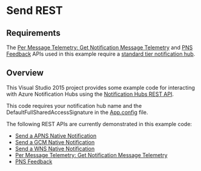 # Send REST

## Requirements

The [Per Message Telemetry: Get Notification Message Telemetry](https://msdn.microsoft.com/library/azure/mt608135.aspx) and [PNS Feedback](https://msdn.microsoft.com/library/azure/mt705560.aspx) APIs used in this example require a [standard tier notification hub](https://azure.microsoft.com/pricing/details/notification-hubs/).

## Overview


This Visual Studio 2015 project provides some example code for interacting with Azure Notification Hubs using the [Notification Hubs REST API](https://msdn.microsoft.com/en-us/library/azure/dn223264.aspx).

This code requires your notification hub name and the DefaultFullSharedAccessSignature in the [App.config](https://github.com/Azure/azure-notificationhubs-samples/blob/master/dotnet/SendRestExample/SendRestExample/App.config) file.

The following REST APIs are currently demonstrated in this example code:

- [Send a APNS Native Notification](https://msdn.microsoft.com/library/azure/dn223266.aspx)
- [Send a GCM Native Notification](https://msdn.microsoft.com/library/azure/dn223273.aspx)
- [Send a WNS Native Notification](https://msdn.microsoft.com/library/azure/dn223272.aspx)
- [Per Message Telemetry: Get Notification Message Telemetry](https://msdn.microsoft.com/library/azure/mt608135.aspx)
- [PNS Feedback](https://msdn.microsoft.com/library/azure/mt705560.aspx)
